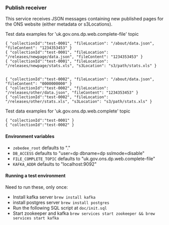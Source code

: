 ### Publish receiver

This service receives JSON messages containing new published pages for
the ONS website (either metadata or s3Locations).

Test data examples for 'uk.gov.ons.dp.web.complete-file' topic
```
{ "collectionId":"test-0001", "fileLocation": "/about/data.json", "fileContent": "1234353453" }
{ "collectionId":"test-0001", "fileLocation": "/releases/newpage/data.json", "fileContent": "1234353453" }
{ "collectionId":"test-0001", "fileLocation": "/releases/newpage/stats.xls", "s3Location": "s3/path/stats.xls" }


{ "collectionId":"test-0002", "fileLocation": "/about/data.json", "fileContent": "0000000000" }
{ "collectionId":"test-0002", "fileLocation": "/releases/other/data.json", "fileContent": "1234353453" }
{ "collectionId":"test-0002", "fileLocation": "/releases/other/stats.xls", "s3Location": "s3/path/stats.xls" }
```

Test data examples for 'uk.gov.ons.dp.web.complete' topic
```
{ "collectionId":"test-0001" }
{ "collectionId":"test-0002" }
```

#### Environment variables
* `zebedee_root` defaults to "."
* `DB_ACCESS` defaults to "user=dp dbname=dp sslmode=disable"
* `FILE_COMPLETE_TOPIC` defaults to "uk.gov.ons.dp.web.complete-file"
* `KAFKA_ADDR` defaults to "localhost:9092"

#### Running a test environment

Need to run these, only once:
* Install kafka server ```brew install kafka```
* install postgres server ```brew install postgres```
* Run the following SQL script at `doc/init.sql`
* Start zookeeper and kafka ```brew services start zookeeper && brew services start kafka```
